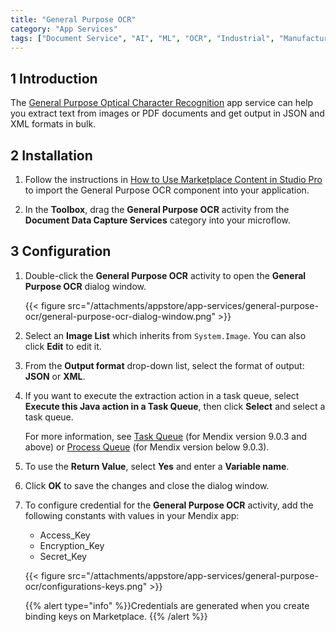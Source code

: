 ```yaml
---
title: "General Purpose OCR"
category: "App Services"
tags: ["Document Service", "AI", "ML", "OCR", "Industrial", "Manufacturing"]
---
```


## 1 Introduction

The [General Purpose Optical Character Recognition](https://marketplace.mendix.com/link/component/118392) app service can help you extract text from images or PDF documents and get output in JSON and XML formats in bulk.

## 2 Installation

1. Follow the instructions in [How to Use Marketplace Content in Studio Pro](/appstore/general/app-store-content/) to import the General Purpose OCR component into your application.

2. In the **Toolbox**, drag the **General Purpose OCR** activity from the **Document Data Capture Services** category into your microflow.


## 3 Configuration

1.  Double-click the **General Purpose OCR** activity to open the **General Purpose OCR** dialog window.

    {{< figure src="/attachments/appstore/app-services/general-purpose-ocr/general-purpose-ocr-dialog-window.png" >}}

2. Select an **Image List** which inherits from `System.Image`. You can also click **Edit** to edit it.

3. From the **Output format** drop-down list, select the format of output: **JSON** or **XML**.

4. If you want to execute the extraction action in a task queue, select **Execute this Java action in a Task Queue**, then click **Select** and select a task queue.

   For more information, see [Task Queue](/refguide/task-queue/) (for Mendix version 9.0.3 and above) or [Process Queue](/appstore/modules/process-queue/) (for Mendix version below 9.0.3).

5. To use the **Return Value**, select **Yes** and enter a **Variable name**.

6. Click **OK** to save the changes and close the dialog window.

7. To configure credential for the **General Purpose OCR** activity, add the following constants with values in your Mendix app:

   * Access_Key
   * Encryption_Key
   * Secret_Key

    {{< figure src="/attachments/appstore/app-services/general-purpose-ocr/configurations-keys.png" >}}
   
    {{% alert type="info" %}}Credentials are generated when you create binding keys on Marketplace. {{% /alert %}}